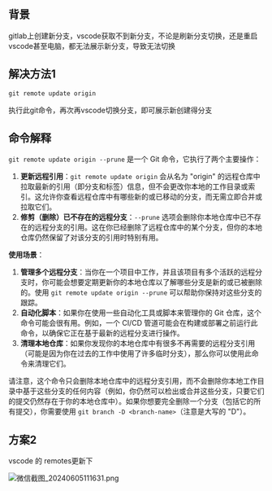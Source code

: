 ## 背景
gitlab上创建新分支，vscode获取不到新分支，不论是刷新分支切换，还是重启vscode甚至电脑，都无法展示新分支，导致无法切换

## 解决方法1


```js
git remote update origin
```

执行此git命令，再次再vscode切换分支，即可展示新创建得分支


## 命令解释
`git remote update origin --prune` 是一个 Git 命令，它执行了两个主要操作：

1.  **更新远程引用**：`git remote update origin` 会从名为 "origin" 的远程仓库中拉取最新的引用（即分支和标签）信息，但不会更改你本地的工作目录或索引。这允许你查看远程仓库中有哪些新的或已移动的分支，而无需立即合并或拉取它们。
1.  **修剪（删除）已不存在的远程分支**：`--prune` 选项会删除你本地仓库中已不存在的远程分支的引用。这在你已经删除了远程仓库中的某个分支，但你的本地仓库仍然保留了对该分支的引用时特别有用。

**使用场景**：

1.  **管理多个远程分支**：当你在一个项目中工作，并且该项目有多个活跃的远程分支时，你可能会想要定期更新你的本地仓库以了解哪些分支是新的或已被删除的。使用 `git remote update origin --prune` 可以帮助你保持对这些分支的跟踪。
1.  **自动化脚本**：如果你在使用一些自动化工具或脚本来管理你的 Git 仓库，这个命令可能会很有用。例如，一个 CI/CD 管道可能会在构建或部署之前运行此命令，以确保它正在基于最新的远程分支进行操作。
1.  **清理本地仓库**：如果你发现你的本地仓库中有很多不再需要的远程分支引用（可能是因为你在过去的工作中使用了许多临时分支），那么你可以使用此命令来清理它们。

请注意，这个命令只会删除本地仓库中的远程分支引用，而不会删除你本地工作目录中基于这些分支的任何内容（例如，你仍然可以检出或合并这些分支，只要它们的提交仍然存在于你的本地仓库中）。如果你想要完全删除一个分支（包括它的所有提交），你需要使用 `git branch -D <branch-name>`（注意是大写的 "D"）。

## 方案2 
vscode 的 remotes更新下


![微信截图_20240605111631.png](https://p6-juejin.byteimg.com/tos-cn-i-k3u1fbpfcp/e07cfac51396481b8a957ff83017ae48~tplv-k3u1fbpfcp-jj-mark:0:0:0:0:q75.image#?w=600&h=457&s=59936&e=jpg&b=191919)


